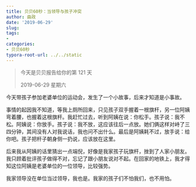 ```yaml
---
title: 贝贝60秒：当领导与孩子冲突
author: 曲政
date: '2019-06-29'
slug: 
tags:
- 
categories:
- 贝贝60秒
typora-root-url: ../../static
---
```


>   今天是贝贝报告给你的第 121 天
>
>   2019-06-29 星期六

今天带孩子参加老婆单位的运动会，发生了一个小故事，后来才知道是小事故。

事情的起因我不知道，等我上厕所回来，只见孩子双手握着一根旗杆，另一位阿姨弯着腰，也握着这根旗杆。我赶忙过去，听到阿姨在说：你松手。孩子说：我不松。阿姨说：你放手。孩子说：我不放，这应该往后一点放。她们俩这样对峙了三四分钟，其间没有人对我说话，我也问不出什么。最后是阿姨耗不过，放手说：给你吧。孩子把杆子朝身侧一扔说，应该放在这里。

后来我从阿姨的话里猜出一点端倪，好像是我家孩子玩旗杆，挫到了人家小朋友。我只顾着批评孩子做得不对，忘记了跟小朋友说对不起。在回家的地铁上，我才得知这位阿姨是老婆单位的一位领导，比较强势。

我家领导没在单位当过领导，我也是。我家的孩子们不怕我们，也不用怕。